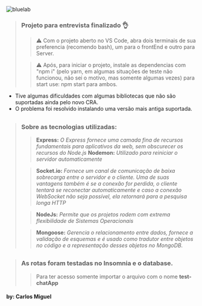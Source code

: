 ![bluelab](https://user-images.githubusercontent.com/111891040/199588410-5ff328cb-a759-4dfb-a759-6c01c1833033.png)

> ### Projeto para entrevista finalizado 👌
>
>>⚠️ Com o projeto aberto no VS Code, abra dois terminais de sua preferencia (recomendo bash), um para o frontEnd e outro para Server.
>
>>⚠️ Após, para iniciar o projeto, instale as dependencias com "npm i" (pelo yarn, em algumas situações de teste não funcionou, não sei o motivo, mas somente algumas vezes)
para start use: npm start para ambos.

+ Tive algumas dificuldades com algumas bibliotecas que não são suportadas ainda pelo novo CRA.
+ O problema foi resolvido instalando uma versão mais antiga suportada.
##

> ### Sobre as tecnologias utilizadas:
>
> >**Express:** _O Express fornece uma camada fina de recursos fundamentais para aplicativos da web, sem obscurecer os recursos do Node.js_
>> **Nodemon:** _Utilizado para reiniciar o servidor automaticamente_
> 
>>**Socket.io:** _Fornece um canal de comunicação de baixa sobrecarga entre o servidor e o cliente. Uma de suas vantagens também é se a conexão for perdida, o cliente tentará se reconectar automaticamente e caso a conexão WebSocket não seja possível, ela retornará para a pesquisa longa HTTP_
>
>>**NodeJs:** _Permite que os projetos rodem com extrema flexibilidade de Sistemas Operacionais_
>
>>**Mongoose:** _Gerencia o relacionamento entre dados, fornece a validação de esquemas e é usado como tradutor entre objetos no código e a representação desses objetos no MongoDB._
##

> ### As rotas foram testadas no Insomnia e o database.
>> Para ter acesso somente importar o arquivo com o nome **test-chatApp**

#### by: Carlos Miguel
